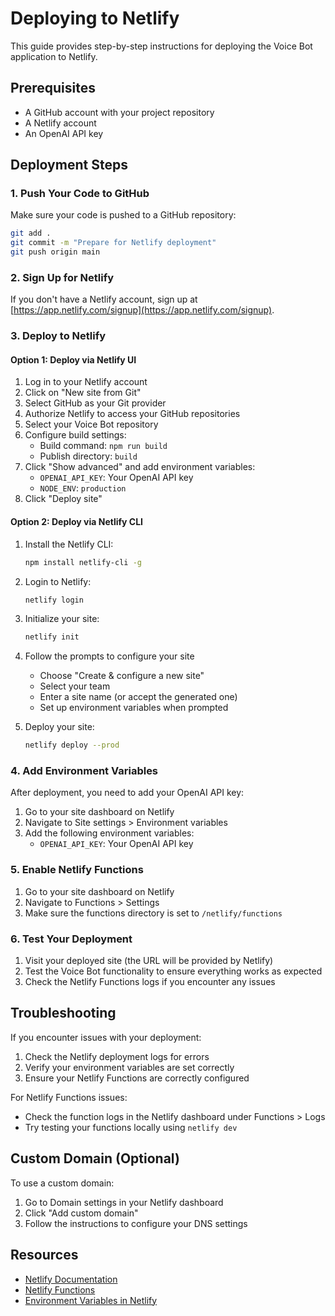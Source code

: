 # Deploying to Netlify

This guide provides step-by-step instructions for deploying the Voice Bot application to Netlify.

## Prerequisites

- A GitHub account with your project repository
- A Netlify account
- An OpenAI API key

## Deployment Steps

### 1. Push Your Code to GitHub

Make sure your code is pushed to a GitHub repository:

```bash
git add .
git commit -m "Prepare for Netlify deployment"
git push origin main
```

### 2. Sign Up for Netlify

If you don't have a Netlify account, sign up at [https://app.netlify.com/signup](https://app.netlify.com/signup).

### 3. Deploy to Netlify

#### Option 1: Deploy via Netlify UI

1. Log in to your Netlify account
2. Click on "New site from Git"
3. Select GitHub as your Git provider
4. Authorize Netlify to access your GitHub repositories
5. Select your Voice Bot repository
6. Configure build settings:
   - Build command: `npm run build`
   - Publish directory: `build`
7. Click "Show advanced" and add environment variables:
   - `OPENAI_API_KEY`: Your OpenAI API key
   - `NODE_ENV`: `production`
8. Click "Deploy site"

#### Option 2: Deploy via Netlify CLI

1. Install the Netlify CLI:
   ```bash
   npm install netlify-cli -g
   ```

2. Login to Netlify:
   ```bash
   netlify login
   ```

3. Initialize your site:
   ```bash
   netlify init
   ```

4. Follow the prompts to configure your site
   - Choose "Create & configure a new site"
   - Select your team
   - Enter a site name (or accept the generated one)
   - Set up environment variables when prompted

5. Deploy your site:
   ```bash
   netlify deploy --prod
   ```

### 4. Add Environment Variables

After deployment, you need to add your OpenAI API key:

1. Go to your site dashboard on Netlify
2. Navigate to Site settings > Environment variables
3. Add the following environment variables:
   - `OPENAI_API_KEY`: Your OpenAI API key

### 5. Enable Netlify Functions

1. Go to your site dashboard on Netlify
2. Navigate to Functions > Settings
3. Make sure the functions directory is set to `/netlify/functions`

### 6. Test Your Deployment

1. Visit your deployed site (the URL will be provided by Netlify)
2. Test the Voice Bot functionality to ensure everything works as expected
3. Check the Netlify Functions logs if you encounter any issues

## Troubleshooting

If you encounter issues with your deployment:

1. Check the Netlify deployment logs for errors
2. Verify your environment variables are set correctly
3. Ensure your Netlify Functions are correctly configured

For Netlify Functions issues:
- Check the function logs in the Netlify dashboard under Functions > Logs
- Try testing your functions locally using `netlify dev`

## Custom Domain (Optional)

To use a custom domain:

1. Go to Domain settings in your Netlify dashboard
2. Click "Add custom domain"
3. Follow the instructions to configure your DNS settings

## Resources

- [Netlify Documentation](https://docs.netlify.com/)
- [Netlify Functions](https://docs.netlify.com/functions/overview/)
- [Environment Variables in Netlify](https://docs.netlify.com/configure-builds/environment-variables/) 